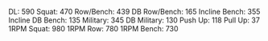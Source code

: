 DL: 590
 Squat: 470
 Row/Bench: 439
 DB Row/Bench: 165
 Incline Bench: 355
 Incline DB Bench: 135
 Military: 345
 DB Military: 130
 Push Up: 118
 Pull Up: 37
 1RPM Squat: 980
 1RPM Row: 780
 1RPM Bench: 730
